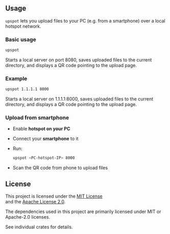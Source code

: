 ##  Usage

`upspot` lets you upload files to your PC (e.g. from a smartphone) over a local hotspot network.

###  Basic usage
```bash
upspot
```
Starts a local server on port 8080, saves uploaded files to the current directory, and displays a QR code pointing to the upload page.

### Example
```bash
upspot 1.1.1.1 8000
```
Starts a local server on 1.1.1.1:8000, saves uploaded files to the current directory, and displays a QR code pointing to the upload page.
### Upload from smartphone


- Enable **hotspot on your PC** 
- Connect your **smartphone** to it
- Run:

  ```bash
  upspot <PC-hotspot-IP> 8000
  ```
- Scan the QR code from phone to upload files
    
## License

This project is licensed under the [MIT License](https://opensource.org/licenses/MIT)  
and the [Apache License 2.0](https://www.apache.org/licenses/LICENSE-2.0).

The dependencies used in this project are primarily licensed under MIT or Apache-2.0 licenses.

See individual crates for details.
